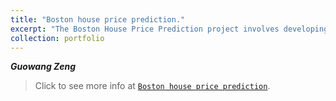 ```yaml
---
title: "Boston house price prediction."
excerpt: "The Boston House Price Prediction project involves developing a machine learning model to predict housing prices in the Boston area. By analyzing various features such as crime rate, number of rooms, and proximity to employment centers, we aim to accurately estimate property values. Through data preprocessing, model training, and evaluation, our goal is to create a reliable prediction model that can assist in real estate decision-making. The project aims to provide valuable insights into the factors influencing housing prices and contribute to the field of real estate analytics.<center><br/><img src='/images/houseprice.png'></center>"
collection: portfolio
---
```


***Guowang Zeng***

> Click to see more info at [`Boston house price prediction`](/files/houseprice.html "see it on html").
